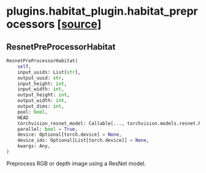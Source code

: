# plugins.habitat_plugin.habitat_preprocessors [[source]](https://github.com/allenai/allenact/tree/master/plugins/habitat_plugin/habitat_preprocessors.py)

## ResnetPreProcessorHabitat
```python
ResnetPreProcessorHabitat(
    self,
    input_uuids: List[str],
    output_uuid: str,
    input_height: int,
    input_width: int,
    output_height: int,
    output_width: int,
    output_dims: int,
    pool: bool,
    HEAD
    torchvision_resnet_model: Callable[..., torchvision.models.resnet.ResNet] = <function resnet18 at 0x13114f1f0>,
    parallel: bool = True,
    device: Optional[torch.device] = None,
    device_ids: Optional[List[torch.device]] = None,
    kwargs: Any,
)
```
Preprocess RGB or depth image using a ResNet model.
